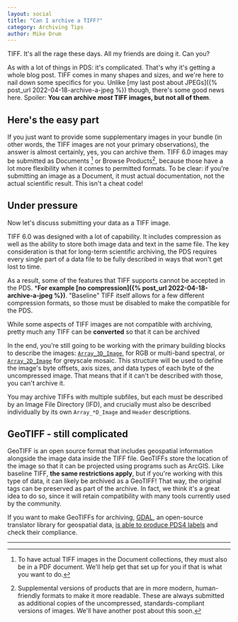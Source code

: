 ```yaml
---
layout: social
title: "Can I archive a TIFF?"
category: Archiving Tips
author: Mike Drum
---
```


TIFF. It's all the rage these days. All my friends are doing it. Can you?

As with a lot of things in PDS: it's complicated. That's why it's getting a whole blog post. TIFF comes in many shapes and sizes, and we're here to nail down some specifics for you. Unlike [my last post about JPEGs]({% post_url 2022-04-18-archive-a-jpeg %}) though, there's some good news here. Spoiler: **You can archive *most* TIFF images, but not all of them**.

## Here's the easy part
If you just want to provide some supplementary images in your bundle (in other words, the TIFF images are not your primary observations), the answer is almost certainly, yes, you can archive them. TIFF 6.0 images may be submitted as Documents [^Cavate] or Browse Products[^browse], because those have a lot more flexibility when it comes to permitted formats. To be clear: if you're submitting an image as a Document, it must actual documentation, not the actual scientific result. This isn't a cheat code! 

## Under pressure

Now let's discuss submitting your data as a TIFF image.

TIFF 6.0 was designed with a lot of capability.  It includes compression as well as the ability to store both image data and text in the same file.  The key consideration is that for long-term scientific archiving, the PDS requires every single part of a data file to be fully described in ways that won't get lost to time. 

As a result, some of the features that TIFF supports cannot be accepted in the PDS.  ***For example [no compression]({% post_url 2022-04-18-archive-a-jpeg %})**. "Baseline" TIFF itself allows for a few different compression formats, so those must be disabled to make the compatible for the PDS.


While some aspects of TIFF images are not compatible with archiving, pretty much any TIFF can be **converted** so that it can be archived


In the end, you're still going to be working with the primary building blocks to describe the images: [`Array_3D_Image`](https://pds.jpl.nasa.gov/datastandards/documents/im/current/index_1I00.html#9.4%C2%A0%C2%A0class_pds_array_3d_image), for RGB or multi-band spectral, or [`Array_2D_Image`](https://pds.jpl.nasa.gov/datastandards/documents/im/current/index_1I00.html#9.4%C2%A0%C2%A0class_pds_array_3d_image) for greyscale mosaic. This structure will be used to define the image's byte offsets, axis sizes, and data types of each byte of the uncompressed image. That means that if it can't be described with those, you can't archive it.

You may archive TIFFs with multiple subfiles, but each must be described by an Image File Directory (IFD), and crucially must also be described individually by its own `Array_*D_Image` and `Header` descriptions.

## GeoTIFF - still complicated

GeoTIFF is an open source format that includes geospatial information alongside the image data inside the TIFF file.  GeoTIFFs store the location of the image so that it can be projected using programs such as ArcGIS. Like baseline TIFF, **the same restrictions apply**, but if you're working with this type of data, it can likely be archived as a GeoTIFF! That way, the original tags can be preserved as part of the archive. In fact, we think it's a great idea to do so, since it will retain compatibility with many tools currently used by the community. 


If you want to make GeoTIFFs for archiving, [GDAL](https://gdal.org/), an open-source translator library for geospatial data, [is able to produce PDS4 labels](https://gdal.org/drivers/raster/pds4.html) and check their compliance.

---

[^browse]: Supplemental versions of products that are in more modern, human-friendly formats to make it more readable. These are always submitted as additional copies of the uncompressed, standards-compliant versions of images. We'll have another post about this soon.



[^Cavate]: To have actual TIFF images in the Document collections, they must also be in a PDF document.  We'll help get that set up for you if that is what you want to do.